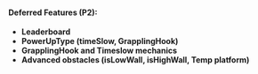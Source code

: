 #### Deferred Features (P2):

- **Leaderboard**
- **PowerUpType (timeSlow, GrapplingHook)**
- **GrapplingHook and Timeslow mechanics**
- **Advanced obstacles (isLowWall, isHighWall, Temp platform)**
